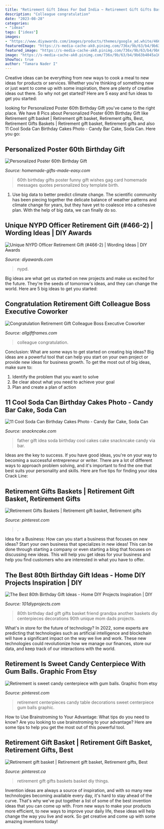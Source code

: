 ```yaml
---
title: "Retirement Gift Ideas For Dad India ~ Retirement Gift Gifts Baskets Basket Diy Things"
description: "Colleague congratulation"
date: "2023-08-28"
categories:
- "ideas"
tags: ["ideas"]
images:
- "https://www.diyawards.com/images/products/themes/google_ad.white/466-sample-detail-police-retirement-plaque-496.jpg"
featuredImage: "https://s-media-cache-ak0.pinimg.com/736x/9b/63/b4/9b63b4045a16bdfc5103f4c2be15a105.jpg"
featured_image: "https://s-media-cache-ak0.pinimg.com/736x/9b/63/b4/9b63b4045a16bdfc5103f4c2be15a105.jpg"
image: "https://s-media-cache-ak0.pinimg.com/736x/9b/63/b4/9b63b4045a16bdfc5103f4c2be15a105.jpg"
ShowToc: true
author: "Tamara Nader I"
---
```



Creative ideas can be everything from new ways to cook a meal to new ideas for products or services. Whether you're thinking of something new or just want to come up with some inspiration, there are plenty of creative ideas out there. So why not get started? Here are 5 easy and fun ideas to get you started: 

	

		
looking for Personalized Poster 60th Birthday Gift you've came to the right place. We have 8 Pics about Personalized Poster 60th Birthday Gift like Retirement gift basket | Retirement gift basket, Retirement gifts, Best, Retirement Gifts Baskets | Retirement gift basket, Retirement gifts and also 11 Cool Soda Can Birthday Cakes Photo - Candy Bar Cake, Soda Can. Here you go:
		
    
## Personalized Poster 60th Birthday Gift

<img loading=lazy src="https://www.homemade-gifts-made-easy.com/image-files/personalized-poster-60th-birthday-gift-boy-600x900.jpg" onerror="this.onerror=null;this.src='https://tse1.mm.bing.net/th?id=OIP.gXNdyXSjMy2wvicczhrqgQHaLH&amp;pid=15.1';" alt="Personalized Poster 60th Birthday Gift">

_Source: homemade-gifts-made-easy.com_

>60th birthday gifts poster funny gift wishes gag card homemade messages quotes personalized boy template birth. 

	

1. Use big data to better predict climate change. The scientific community has been piecing together the delicate balance of weather patterns and climate change for years, but they have yet to coalesce into a cohesive plan. With the help of big data, we can finally do so. 

    
## Unique NYPD Officer Retirement Gift (#466-2) | Wording Ideas | DIY Awards

<img loading=lazy src="https://www.diyawards.com/images/products/themes/google_ad.white/466-sample-detail-police-retirement-plaque-496.jpg" onerror="this.onerror=null;this.src='https://tse1.mm.bing.net/th?id=OIP.aOelWPoHMwSGn2QHYl5IjQHaHa&amp;pid=15.1';" alt="Unique NYPD Officer Retirement Gift (#466-2) | Wording Ideas | DIY Awards">

_Source: diyawards.com_

>nypd. 

	

Big ideas are what get us started on new projects and make us excited for the future. They're the seeds of tomorrow's ideas, and they can change the world. Here are 5 big ideas to get you started: 

    
## Congratulation Retirement Gift Colleague Boss Executive Coworker

<img loading=lazy src="https://cdn.shopify.com/s/files/1/0951/7748/products/Clock-PC-Retirement_grande.jpg?v=1463805416" onerror="this.onerror=null;this.src='https://tse1.mm.bing.net/th?id=OIP.kSybyuHTjq9meAkGeIC81QHaIf&amp;pid=15.1';" alt="Congratulation Retirement Gift Colleague Boss Executive Coworker">

_Source: allgiftframes.com_

>colleague congratulation. 

	

Conclusion: What are some ways to get started on creating big ideas?
Big ideas are a powerful tool that can help you start on your own project or provide new ideas for business growth. To get the most out of big ideas, make sure to:
1. Identify the problem that you want to solve
2. Be clear about what you need to achieve your goal
3. Plan and create a plan of action

    
## 11 Cool Soda Can Birthday Cakes Photo - Candy Bar Cake, Soda Can

<img loading=lazy src="https://www.snackncake.com/postpic/2015/03/father-s-day-gift-idea_501119.jpg" onerror="this.onerror=null;this.src='https://tse3.mm.bing.net/th?id=OIP.CfZ-zM0NAuo4ks9ChL7OzQHaJ_&amp;pid=15.1';" alt="11 Cool Soda Can Birthday Cakes Photo - Candy Bar Cake, Soda Can">

_Source: snackncake.com_

>father gift idea soda birthday cool cakes cake snackncake candy via bar. 

	

Ideas are the key to success. If you have good ideas, you're on your way to becoming a successful entrepreneur or writer. There are a lot of different ways to approach problem solving, and it's important to find the one that best suits your personality and skills. Here are five tips for finding your idea Crack Line:

    
## Retirement Gifts Baskets | Retirement Gift Basket, Retirement Gifts

<img loading=lazy src="https://i.pinimg.com/originals/fc/76/02/fc7602e47811f0659317e7bb7aa53e7c.jpg" onerror="this.onerror=null;this.src='https://tse2.mm.bing.net/th?id=OIP.lMVfXhkY9EJSTZz2kwJv5gHaJ4&amp;pid=15.1';" alt="Retirement Gifts Baskets | Retirement gift basket, Retirement gifts">

_Source: pinterest.com_

>. 

	

Idea for a Business: How can you start a business that focuses on new ideas?
Start your own business that specializes in new ideas! This can be done through starting a company or even starting a blog that focuses on discussing new ideas. This will help you get ideas for your business and help you find customers who are interested in what you have to offer.

    
## The Best 80th Birthday Gift Ideas - Home DIY Projects Inspiration | DIY

<img loading=lazy src="https://101diyprojects.com/wp-content/uploads/2019/08/80th-birthday-gift-ideas-unique-another-t-quotbasketquot-i-made-for-a-friend-s-dad-s-80th-of-80th-birthday-gift-ideas.jpg" onerror="this.onerror=null;this.src='https://tse3.mm.bing.net/th?id=OIP.s_5z9eSVL9b9JYEED4CSUQHaNI&amp;pid=15.1';" alt="The Best 80th Birthday Gift Ideas - Home DIY Projects Inspiration | DIY">

_Source: 101diyprojects.com_

>80th birthday dad gift gifts basket friend grandpa another baskets diy centerpieces decorations 90th unique mom dads projects. 

	

What's in store for the future of technology?
In 2022, some experts are predicting that technologies such as artificial intelligence and blockchain will have a significant impact on the way we live and work. These new technologies could revolutionize how we manage our finances, store our data, and keep track of our interactions with the world.

    
## Retirement Is Sweet Candy Centerpiece With Gum Balls. Graphic From Etsy

<img loading=lazy src="https://s-media-cache-ak0.pinimg.com/736x/9b/63/b4/9b63b4045a16bdfc5103f4c2be15a105.jpg" onerror="this.onerror=null;this.src='https://tse1.mm.bing.net/th?id=OIP.YpZ1csnh7NDe-nWveT3aLAHaJ3&amp;pid=15.1';" alt="Retirement is sweet candy centerpiece with gum balls. Graphic from etsy">

_Source: pinterest.com_

>retirement centerpieces candy table decorations sweet centerpiece gum balls graphic. 

	

How to Use Brainstroming to Your Advantage: What tips do you need to know?
Are you looking to use brainstroming to your advantage? Here are some tips to help you get the most out of this powerful tool.

    
## Retirement Gift Basket | Retirement Gift Basket, Retirement Gifts, Best

<img loading=lazy src="https://i.pinimg.com/736x/ae/9f/5a/ae9f5aba0b621419f1f5a42dcee277a1--retirement-gifts-gift-baskets.jpg" onerror="this.onerror=null;this.src='https://tse1.mm.bing.net/th?id=OIP.w5eLV8d8b98OwGrfjk6bXQHaJ6&amp;pid=15.1';" alt="Retirement gift basket | Retirement gift basket, Retirement gifts, Best">

_Source: pinterest.ca_

>retirement gift gifts baskets basket diy things. 

	

Invention ideas are always a source of inspiration, and with so many new technologies becoming available every day, it's hard to stay ahead of the curve. That's why we've put together a list of some of the best invention ideas that you can come up with. From new ways to make your products more efficient, to new ways to improve your daily life, these ideas will help change the way you live and work. So get creative and come up with some amazing inventions today!


